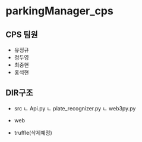 # parkingManager_cps

## CPS 팀원

- 유정규
- 정두영
- 최중현
- 홍석현


## DIR구조
- src
  ㄴ Api.py
  ㄴ plate_recognizer.py
  ㄴ web3py.py

- web


- truffle(삭제예정)
